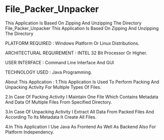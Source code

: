 # File_Packer_Unpacker

This Application Is Based On Zipping And Unzipping The Directory File_Packer_Unpacker This Application Is Based On Zipping And Unzipping The Directory

PLATFORM REQUIRED :
Windows Platform Or Linux Distributions.

ARCHITECTURAL REQUIREMENT :
INTEL 32 Bit Processor Or Higher.

USER INTERFACE :
Command Line Interface And GUI

TECHNOLOGY USED :
Java Programming.

About This Application :
1.This Application Is Used To Perform Packing And Unpacking Activity For Multiple Types Of Files.

2.In Case Of Packing Activity I Maintain One File Which Contains Metadata And Data Of Multiple Files From Specified Directory.

3.In Case Of Unpacking Activity I Extract All Data From Packed Files And According To Its Metadata It Create All Files.

4.In This Application I Use Java As Frontend As Well As Backend Also For Platform Independency.
